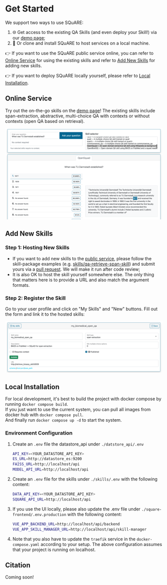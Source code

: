 # Get Started
<link rel="stylesheet" type="text/css" media="all" href="../../_static/custom.css" />

We support two ways to use SQuARE:
1. 🌐 Get access to the existing QA Skills (and even deploy your Skill!) via our [demo page](https://square.ukp-lab.de/);
2. 💾 Or clone and install SQuARE to host services on a local machine.

👉 If you want to use the SQuARE public service online, you can refer to [Online Service](#Online-Service) for using the existing skills and refer to 
[Add New Skills](#Add-New-Skills) for adding new skills.

👉 If you want to deploy SQuARE locally yourself, please refer to [Local Installation](#Local-Installation).

<a name="Online-Service"></a>
## Online Service
Try out the on-the-go skills on the [demo page](https://square.ukp-lab.de/)! 
The existing skills include span-extraction, abstractive, multi-choice QA 
with contexts or without contexts (open QA based on retrieval).

![demo-page](../../images/demo-page.png)

<a name="Add-New-Skills"></a>
## Add New Skills

### Step 1: Hosting New Skills
- If you want to add new skills to the [public service](https://square.ukp-lab.de/), please follow the skill-package examples (e.g. [skills/qa-retrieve-span-skill](skills/qa-retrieve-span-skill)) and submit yours via a [pull request](https://github.com/UKP-SQuARE/square-core/pulls). We will make it run after code review;
- It is also OK to host the skill yourself somewhere else. The only thing that matters here is to provide a URL and also match the argument formats.


### Step 2: Register the Skill
Go to your user profile and click on "My Skills" and "New" buttons. Fill out the form and link it to the hosted skills:

![link-skill](../../images/link_skill.png)


<a name="Local-Installation"></a>
## Local Installation
For local development, it's best to build the project with docker compose by running `docker compose build`.  
If you just want to use the current system, you can pull all images from docker hub with `docker compose pull`.  
And finally run `docker compose up -d` to start the system.  

### Environment Configuration
1. Create an `.env` file the datastore_api under `./datstore_api/.env`
    ```bash
    API_KEY=<YOUR_DATASTORE_API_KEY>
    ES_URL=http://datastore_es:9200
    FAISS_URL=http://localhost/api
    MODEL_API_URL=http://localhost/api
    ```
2. Create an `.env` file for the skills under `./skills/.env` with the following content:
    ```bash
    DATA_API_KEY=<YOUR_DATASTORE_API_KEY>
    SQUARE_API_URL=http://localhost/api
    ```

3. If you use the UI locally, please also update the .env file under `./square-frontend/.env.production` with the following content:
    ```bash
    VUE_APP_BACKEND_URL=http://localhost/api/backend
    VUE_APP_SKILL_MANAGER_URL=http://localhost/api/skill-manager
    ```

4. Note that you also have to update the `traefik` service in the `docker-compose.yaml` according to your setup. The above configuration assumes that your project is running on localhost. 


## Citation

Coming soon!

<!-- If you find this repository helpful, feel free to cite our publication 
[UKP-SQUARE: An Online Platform for Question Answering Research]():

```
@inproceedings{
}
``` -->